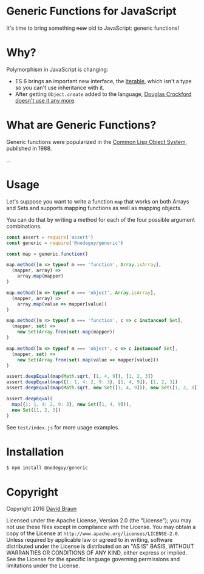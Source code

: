 # Generic Functions for JavaScript

It's time to bring something <s>new</s> old to JavaScript: generic functions!

# Why?

Polymorphism in JavaScript is changing:

* ES 6 brings an important new interface, the [Iterable](http://www.ecma-international.org/ecma-262/6.0/index.html#sec-iterable-interface), which isn't a type so you can't use inheritance with it.
* After getting `Object.create` added to the language, [Douglas Crockford doesn't use it any more](https://www.youtube.com/watch?v=bo36MrBfTk4&feature=youtu.be&t=18m54s).

# What are Generic Functions?

Generic functions were popularized in the [Common Lisp Object System](https://en.wikipedia.org/wiki/Common_Lisp_Object_System), published in 1988.

...

# Usage

Let's suppose you want to write a function `map` that works on both Arrays and Sets and supports mapping functions as well as mapping objects.

You can do that by writing a method for each of the four possible argument combinations.

```JavaScript
const assert = require('assert')
const generic = require('@nodeguy/generic')

const map = generic.function()

map.method([m => typeof m === 'function', Array.isArray],
  (mapper, array) =>
    array.map(mapper)
)

map.method([m => typeof m === 'object', Array.isArray],
  (mapper, array) =>
    array.map(value => mapper[value])
)

map.method([m => typeof m === 'function', c => c instanceof Set],
  (mapper, set) =>
    new Set(Array.from(set).map(mapper))
)

map.method([m => typeof m === 'object', c => c instanceof Set],
  (mapper, set) =>
    new Set(Array.from(set).map(value => mapper[value]))
)

assert.deepEqual(map(Math.sqrt, [1, 4, 9]), [1, 2, 3])
assert.deepEqual(map({1: 1, 4: 2, 9: 3}, [1, 4, 9]), [1, 2, 3])
assert.deepEqual(map(Math.sqrt, new Set([1, 4, 9])), new Set([1, 2, 3]))

assert.deepEqual(
  map({1: 1, 4: 2, 9: 3}, new Set([1, 4, 9])),
  new Set([1, 2, 3])
)
```

See `test/index.js` for more usage examples.

# Installation

`$ npm install @nodeguy/generic`

# Copyright

Copyright 2016 [David Braun](https://www.NodeGuy.com/)

Licensed under the Apache License, Version 2.0 (the "License"); you may not use
these files except in compliance with the License.  You may obtain a copy of the
License at `http://www.apache.org/licenses/LICENSE-2.0`.  Unless required by
applicable law or agreed to in writing, software distributed under the License
is distributed on an "AS IS" BASIS, WITHOUT WARRANTIES OR CONDITIONS OF ANY
KIND, either express or implied.  See the License for the specific language
governing permissions and limitations under the License.
